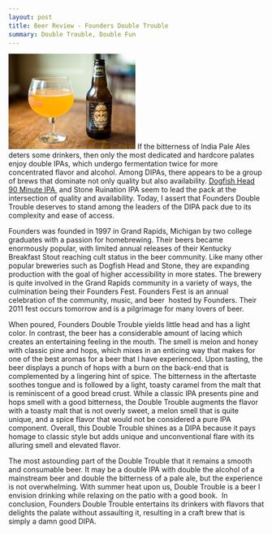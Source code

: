```yaml
---
layout: post
title: Beer Review - Founders Double Trouble
summary: Double Trouble, Double Fun 
---
```

<img title="doubletrouble" alt="Founders Double Trouble" src="/images/doubletrouble.jpeg" width="250" height="188"  class="img-float" />
If the bitterness of India Pale Ales deters some drinkers, then only the most dedicated and hardcore palates enjoy double IPAs, which undergo fermentation twice for more concentrated flavor and alcohol. Among DIPAs, there appears to be a group of brews that dominate not only quality but also availability. <a href="{% post_url 2011-03-19-sierra-nevada-pale-ale-a-benchmark-beer %}">Dogfish Head 90 Minute IPA </a> and Stone Ruination IPA seem to lead the pack at the intersection of quality and availability. Today, I assert that Founders Double Trouble deserves to stand among the leaders of the DIPA pack due to its complexity and ease of access. 

Founders was founded in 1997 in Grand Rapids, Michigan by two college graduates with a passion for homebrewing. Their beers became enormously popular, with limited annual releases of their Kentucky Breakfast Stout reaching cult status in the beer community. Like many other popular breweries such as Dogfish Head and Stone, they are expanding production with the goal of higher accessibility in more states. The brewery is quite involved in the Grand Rapids community in a variety of ways, the culmination being their Founders Fest. Founders Fest is an annual celebration of the community, music, and beer  hosted by Founders. Their 2011 fest occurs tomorrow and is a pilgrimage for many lovers of beer.

When poured, Founders Double Trouble yields little head and has a light color. In contrast, the beer has a considerable amount of lacing which creates an entertaining feeling in the mouth. The smell is melon and honey with classic pine and hops, which mixes in an enticing way that makes for one of the best aromas for a beer that I have experienced. Upon tasting, the beer displays a punch of hops with a burn on the back-end that is complemented by a lingering hint of spice. The bitterness in the aftertaste soothes tongue and is followed by a light, toasty caramel from the malt that is reminiscent of a good bread crust. While a classic IPA presents pine and hops smell with a good bitterness, the Double Trouble augments the flavor with a toasty malt that is not overly sweet, a melon smell that is quite unique, and a spice flavor that would not be considered a pure IPA component. Overall, this Double Trouble shines as a DIPA because it pays homage to classic style but adds unique and unconventional flare with its alluring smell and elevated flavor.

The most astounding part of the Double Trouble that it remains a smooth and consumable beer. It may be a double IPA with double the alcohol of a mainstream beer and double the bitterness of a pale ale, but the experience is not overwhelming. With summer heat upon us, Double Trouble is a beer I envision drinking while relaxing on the patio with a good book.  In conclusion, Founders Double Trouble entertains its drinkers with flavors that delights the palate without assaulting it, resulting in a craft brew that is simply a damn good DIPA.
